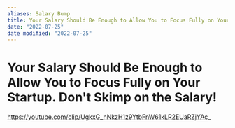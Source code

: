 ```yaml
---
aliases: Salary Bump
title: Your Salary Should Be Enough to Allow You to Focus Fully on Your Startup. Don't Skimp on the Salary!
date: "2022-07-25"
date modified: "2022-07-25"
---
```


# Your Salary Should Be Enough to Allow You to Focus Fully on Your Startup. Don't Skimp on the Salary!
https://youtube.com/clip/UgkxG_nNkzH1z9YtbFnW61kLR2EUaRZjYAc_
